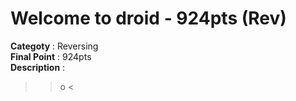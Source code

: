 Welcome to droid - 924pts (Rev)
========================
**Categoty** : Reversing<br />
**Final Point** : 924pts<br />
**Description** : 
> > o <

